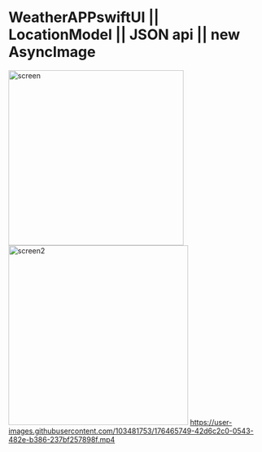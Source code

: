 # WeatherAPPswiftUI || LocationModel || JSON api || new AsyncImage
<img width="344" alt="screen" src="https://user-images.githubusercontent.com/103481753/176465383-98db6fa0-edfa-4ec3-853a-0c0a78545a20.png"><img width="353" alt="screen2" src="https://user-images.githubusercontent.com/103481753/176465413-315e1194-9acb-4816-906c-3d528c220403.png">
https://user-images.githubusercontent.com/103481753/176465749-42d6c2c0-0543-482e-b386-237bf257898f.mp4

